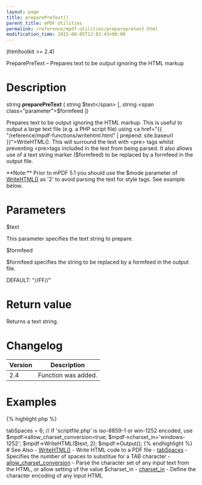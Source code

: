 ```yaml
---
layout: page
title: preparePreText()
parent_title: mPDF Utilities
permalink: /reference/mpdf-utilities/preparepretext.html
modification_time: 2015-08-05T12:02:43+00:00
---
```


(htmltoolkit >= 2.4)

PreparePreText – Prepares text to be output ignoring the HTML markup

# Description

string **preparePreText** ( string <span class="parameter">$text</span> [, string <span class="parameter">$formfeed</span> ])

Prepares text to be output ignoring the HTML markup. This is useful to output a large text file (e.g. a PHP script file)
using <a href="{{ "/reference/mpdf-functions/writehtml.html" | prepend: site.baseurl }}">WriteHTML()</a>. This will
surround the text with &lt;pre&gt; tags whilst preventing &lt;pre&gt;tags included in the text from being parsed. It
also allows use of a text string marker (<span class="parameter">$formfeed</span>) to be replaced by a formfeed in the
output file.

<div class="alert alert-info" role="alert" markdown="1">
	**Note:** Prior to mPDF 5.1 you should use the
	<span class="parameter">$mode </span>parameter of
	<a href="{{ "/reference/mpdf-functions/writehtml.html" | prepend: site.baseurl }}">WriteHTML()</a> as '2'
	to avoid parsing the text for style tags. See example below.
</div>

# Parameters

<span class="parameter">$text</span>

This parameter specifies the text string to prepare.

<span class="parameter">$formfeed</span>

<span class="parameter">$formfeed</span> specifies the string to be replaced by a formfeed in the output file.

<span class="smallblock">DEFAULT</span>: "//FF//"

# Return value

Returns a text string.

# Changelog

<table class="table"> <thead>
<tr> <th>Version</th><th>Description</th> </tr>
</thead> <tbody>
<tr>
<td>2.4</td>
<td>Function was added.</td>
</tr>
</tbody> </table>

# Examples

{% highlight php %}
<?php

// Require composer autoload
require_once __DIR__ . '/vendor/autoload.php';

$text = file_get_contents('scriptfile.php');

$text = preparePreText($text);

// Default spaces/tab in mPDF is 8 as specified by HTML spec.
// Notepad and other text editors use a value of 6

$mpdf->tabSpaces = 6;

// If 'scriptfile.php' is iso-8859-1 or win-1252 encoded, use

$mpdf->allow_charset_conversion=true;

$mpdf->charset_in='windows-1252';

$mpdf->WriteHTML($text, 2);

$mpdf->Output();
{% endhighlight %}

# See Also

- <a href="{{ "/reference/mpdf-functions/setdoctemplate.html" | prepend: site.baseurl }}">WriteHTML()</a> - Write HTML code to a PDF file
- <a href="{{ "/reference/mpdf-variables/tabspaces.html" | prepend: site.baseurl }}">tabSpaces</a> - Specifies the number of spaces to substitue for a <span class="smallblock">TAB</span> character
- <a href="{{ "/reference/mpdf-variables/allow-charset-conversion.html" | prepend: site.baseurl }}">allow_charset_conversion</a> - Parse the character set of any input text from the HTML, or allow setting of the value <span class="parameter">$charset_in</span>
- <a href="{{ "/reference/mpdf-variables/charset-in.html" | prepend: site.baseurl }}">charset_in</a> - Define the character encoding of any input HTML
